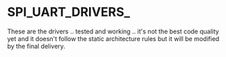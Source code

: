 # SPI_UART_DRIVERS_

These are the drivers .. tested and working .. it's not the best code quality yet and it doesn't follow the static architecture rules but it will be modified by the final delivery.

